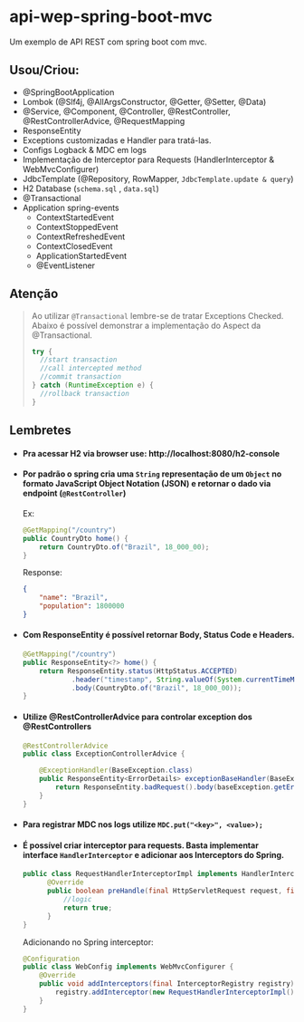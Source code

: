 # api-wep-spring-boot-mvc
Um exemplo de API REST com spring boot com mvc.

## Usou/Criou:
- @SpringBootApplication
- Lombok (@Slf4j, @AllArgsConstructor, @Getter, @Setter, @Data)
- @Service, @Component, @Controller, @RestController, @RestControllerAdvice, @RequestMapping
- ResponseEntity
- Exceptions customizadas e Handler para tratá-las.
- Configs Logback & MDC em logs
- Implementação de Interceptor para Requests (HandlerInterceptor & WebMvcConfigurer)
- JdbcTemplate (@Repository, RowMapper, `JdbcTemplate.update & query`)
- H2 Database (`schema.sql` , `data.sql`)
- @Transactional
- Application spring-events
  - ContextStartedEvent
  - ContextStoppedEvent
  - ContextRefreshedEvent
  - ContextClosedEvent
  - ApplicationStartedEvent
  - @EventListener

## Atenção
> Ao utilizar `@Transactional` lembre-se de tratar Exceptions Checked. Abaixo é possível demonstrar a implementação do Aspect da @Transactional.
> ````java
> try {
>   //start transaction
>   //call intercepted method
>   //commit transaction
> } catch (RuntimeException e) {
>   //rollback transaction
> }
> ````
> 


## Lembretes

- #### Pra acessar H2 via browser use: http://localhost:8080/h2-console

- #### Por padrão o spring cria uma `String` representação de um `Object` no formato JavaScript Object Notation (JSON) e retornar o dado via endpoint (`@RestController`)
    Ex:
    ```java
    @GetMapping("/country")
    public CountryDto home() {
        return CountryDto.of("Brazil", 18_000_00);
    }
    ```
    Response:
    ```json
    {
        "name": "Brazil",
        "population": 1800000
    }
    ```
- #### Com ResponseEntity é possível retornar Body, Status Code e Headers.
  ```java
  @GetMapping("/country")
  public ResponseEntity<?> home() {
      return ResponseEntity.status(HttpStatus.ACCEPTED)
              .header("timestamp", String.valueOf(System.currentTimeMillis()))
              .body(CountryDto.of("Brazil", 18_000_00));
  }
  ```
- #### Utilize @RestControllerAdvice para controlar exception dos @RestControllers
  ````java
  @RestControllerAdvice
  public class ExceptionControllerAdvice {
  
      @ExceptionHandler(BaseException.class)
      public ResponseEntity<ErrorDetails> exceptionBaseHandler(BaseException baseException) {
          return ResponseEntity.badRequest().body(baseException.getErrorDetails());
      }
  }
  ````
- #### Para registrar MDC nos logs utilize `MDC.put("<key>", <value>);`
- #### É possível criar interceptor para requests. Basta implementar interface `HandlerInterceptor` e adicionar aos Interceptors do Spring.
  ```Java
  public class RequestHandlerInterceptorImpl implements HandlerInterceptor {
        @Override
        public boolean preHandle(final HttpServletRequest request, final HttpServletResponse response, final Object handler) {
            //logic
            return true;
        }
  }
  ```
  Adicionando no Spring interceptor:
  ```java
  @Configuration
  public class WebConfig implements WebMvcConfigurer {
      @Override
      public void addInterceptors(final InterceptorRegistry registry) {
          registry.addInterceptor(new RequestHandlerInterceptorImpl());
      }
  }
  ```